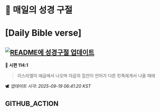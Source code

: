 # 🙏 매일의 성경 구절
# [Daily Bible verse]
## [![README에 성경구절 업데이트](https://github.com/DONGSUKA/first_test/actions/workflows/update-readme-bible.yml/badge.svg)](https://github.com/DONGSUKA/first_test/actions/workflows/update-readme-bible.yml)
<!-- START_BIBLE_VERSE -->
📖 **시편 114:1**
> 이스라엘이 애굽에서 나오며 야곱의 집안이 언어가 다른 민족에게서 나올 때에

🕊️ _업데이트 시각: 2025-09-19 06:41:20 KST_
  <!-- END_BIBLE_VERSE -->
## GITHUB_ACTION
